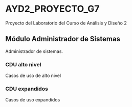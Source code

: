 # AYD2_PROYECTO_G7

Proyecto del Laboratorio del Curso de Análisis y Diseño 2

## Módulo Administrador de Sistemas

Administrador de sistemas.

### CDU alto nivel

Casos de uso de alto nivel

### CDU expandidos

Casos de uso expandidos
